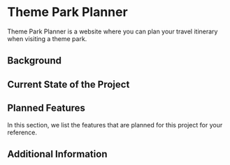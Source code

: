 # Theme Park Planner

Theme Park Planner is a website where you can plan your travel itinerary when visiting a theme park.

## Background


## Current State of the Project



## Planned Features

In this section, we list the features that are planned for this project for your reference.


## Additional Information

